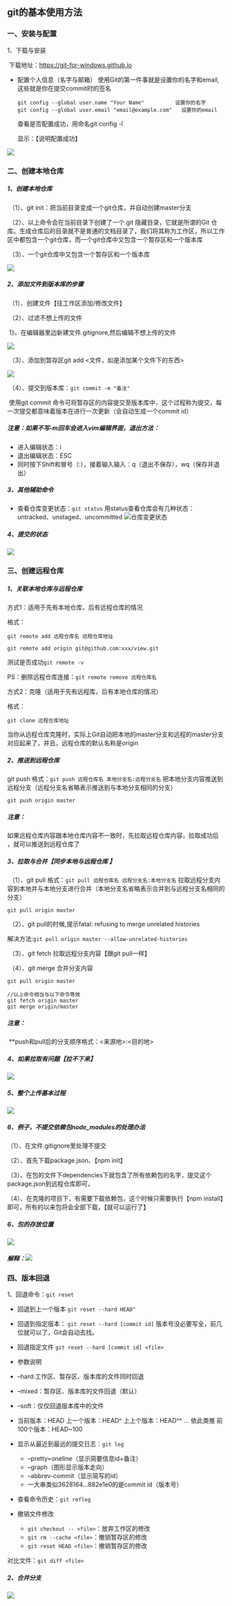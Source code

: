 ## git的基本使用方法

### 一、安装与配置

1、下载与安装

​      下载地址：<https://git-for-windows.github.io>

- 配置个人信息（名字与邮箱）
  使用Git的第一件事就是设置你的名字和email,这些就是你在提交commit时的签名

  ```
  git config --global user.name "Your Name"   		 设置你的名字
  git config --global user.email "email@example.com"   设置你的email
  ```

  查看是否配置成功，用命名git config -l

  显示：【说明配置成功】

![](C:\Users\吕运学\Desktop\git的使用\img\git的配置.png)

### 二、创建本地仓库

##### 1、创建本地仓库

​	（1）、git init：把当前目录变成一个git仓库，并自动创建master分支

​	（2）、以上命令会在当前目录下创建了一个.git 隐藏目录，它就是所谓的Git 仓库。生成仓库后的目录就不是普通的文档目录了，我们将其称为工作区，所以工作区中都包含一个git仓库，而一个git仓库中又包含一个暂存区和一个版本库

​	（3）、一个git仓库中又包含一个暂存区和一个版本库

![](C:\Users\吕运学\Desktop\git的使用\img\工作区，暂存区，版本库.png)

##### 2、添加文件到版本库的步骤

​	（1）、创建文件【往工作区添加/修改文件】

​	（2）、过滤不想上传的文件

​		1》、在编辑器里边新建文件.gitignore,然后编辑不想上传的文件

![](C:\Users\吕运学\Desktop\git的使用\img\过滤文件里的实例.png)

​	（3）、添加到暂存区git add <文件，如是添加某个文件下的东西>

![](C:\Users\吕运学\Desktop\git的使用\img\提交文件到暂存区.png)

​      （4）、提交到版本库：`git commit -m "备注"` 

​		使用git commit 命令可将暂存区的内容提交至版本库中，这个过程称为提交，每一次提交都意味着版本在进行一次更新（会自动生成一个commit id） 

##### 	注意：如果不写-m回车会进入vim编辑界面，退出方法： 

- 进入编辑状态：i
- 退出编辑状态：ESC
- 同时按下Shift和冒号（:），接着输入输入：q（退出不保存），wq（保存并退出）

##### 3、其他辅助命令

- 查看仓库变更状态：`git status`
  用status查看仓库会有几种状态：untracked、unstaged、uncommitted 
  ![仓库变更状态]()

##### 4、提交的状态

![](C:\Users\吕运学\Desktop\git的使用\img\几种提交的状态.png)

### 三、创建远程仓库

##### 1、关联本地仓库与远程仓库

方式1：适用于先有本地仓库，后有远程仓库的情况

格式：

```
git remote add 远程仓库名 远程仓库地址
```

```
git remote add origin git@github.com:xxx/view.git
```

测试是否成功`git remote -v`

PS：删除远程仓库连接：`git remote remove 远程仓库名`



方式2：克隆（适用于先有远程库，后有本地仓库的情况）

格式：

```
git clone 远程仓库地址
```

当你从远程仓库克隆时，实际上Git自动把本地的master分支和远程的master分支对应起来了，并且，远程仓库的默认名称是origin

##### 2、推送到远程仓库

git push 格式：`git push 远程仓库名 本地分支名:远程分支名` 把本地分支内容推送到远程分支（远程分支名省略表示推送到与本地分支相同的分支） 

```
git push origin master
```

##### 注意：

如果远程仓库内容跟本地仓库内容不一致时，先拉取远程仓库内容，拉取成功后 ，就可以推送到远程仓库了

##### 3、拉取与合并【同步本地与远程仓库 】

​	（1）、git pull 格式：`git pull 远程仓库名 远程分支名:本地分支名` 拉取远程分支内容到本地并与本地分支进行合并（本地分支名省略表示合并到与远程分支名相同的分支） 

```
git pull origin master
```

​	（2）、git pull的时候,提示fatal: refusing to merge unrelated histories 

解决方法:`git pull origin master --allow-unrelated-histories`

​	（3）、git fetch 拉取远程分支内容【跟git pull一样】

​	（4）、git merge 合并分支内容

```
git pull origin master

//以上命令相当与以下命令等效
git fetch origin master
git merge origin/master
```

##### 注意：

​	**push和pull后的分支顺序格式：<来源地>:<目的地>

##### 4、如果拉取有问题【拉不下来】

![](C:\Users\吕运学\Desktop\git的使用\img\如果拉取时出现问题.png)

##### 5、整个上传基本过程

![](C:\Users\吕运学\Desktop\git的使用\img\提交到远程仓库的基本操作.png)



##### 6、例子，不提交依赖包node_modules的处理办法

（1）、在文件.gitignore里处理不提交

（2）、首先下载package.json、【npm init】

（3）、在包的文件下dependencies下就包含了所有依赖包的名字，提交这个package.json到远程仓库即可，

（4）、在克隆的项目下，有需要下载依赖包，这个时候只需要执行【npm install】即可，所有的以来包将会全部下载，【就可以运行了】

##### 6、包的存放位置

![](C:\Users\吕运学\Desktop\git的使用\img\两个包存放处.png)

##### 解释：![](C:\Users\吕运学\Desktop\git的使用\img\对包存放何处意义的解释.png)

### 四、版本回退

1、回退命令：`git reset` 

- 回退到上一个版本
  `git reset --hard HEAD^`

- 回退到指定版本：
  `git reset --hard [commit id]` 版本号没必要写全，前几位就可以了，Git会自动去找。

- 回退指定文件
  `git reset --hard [commit id] <file>`

- 参数说明

- –hard:工作区、暂存区、版本库的文件同时回退

- –mixed：暂存区、版本库的文件回退（默认）

- –soft：仅仅回退版本库中的文件

  

- 当前版本：HEAD
  上一个版本：HEAD^
  上上个版本：HEAD^^
  … 依此类推
  前100个版本：HEAD~100
- 显示从最近到最远的提交日志：`git log`
  - –pretty=oneline（显示简要信息id+备注）
  - –graph（图形显示版本走向）
  - –abbrev-commit（显示简写的id）
  - 一大串类似3628164…882e1e0的是commit id（版本号）



- 查看命令历史：`git reflog`
- 撤销文件修改
  - `git checkout -- <file>`：放弃工作区的修改
  - `git rm --cache <file>`：撤销暂存区的修改
  - `git reset HEAD <file>`：撤销暂存区的修改

对比文件：`git diff <file>` 

##### 2、合并分支

![](C:\Users\吕运学\Desktop\git的使用\img\合并分支.png)